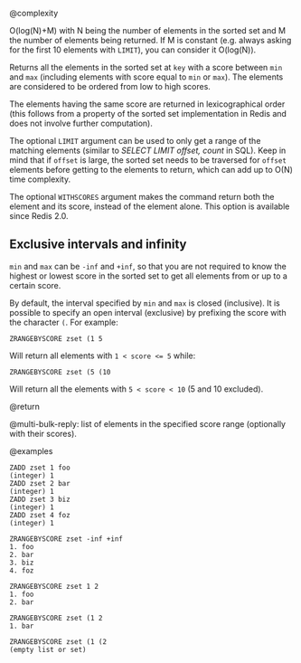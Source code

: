 @complexity

O(log(N)+M) with N being the number of elements in the sorted set and M the
number of elements being returned. If M is constant (e.g. always asking for the
first 10 elements with `LIMIT`), you can consider it O(log(N)).

Returns all the elements in the sorted set at `key` with a score between `min`
and `max` (including elements with score equal to `min` or `max`). The
elements are considered to be ordered from low to high scores.

The elements having the same score are returned in lexicographical order (this
follows from a property of the sorted set implementation in Redis and does not
involve further computation).

The optional `LIMIT` argument can be used to only get a range of the matching
elements (similar to _SELECT LIMIT offset, count_ in SQL). Keep in mind that if
`offset` is large, the sorted set needs to be traversed for `offset` elements
before getting to the elements to return, which can add up to O(N) time
complexity.

The optional `WITHSCORES` argument makes the command return both the element
and its score, instead of the element alone. This option is available since
Redis 2.0.

## Exclusive intervals and infinity

`min` and `max` can be `-inf` and `+inf`, so that you are not required to know
the highest or lowest score in the sorted set to get all elements from or up to
a certain score.

By default, the interval specified by `min` and `max` is closed (inclusive).
It is possible to specify an open interval (exclusive) by prefixing the score
with the character `(`. For example:

    ZRANGEBYSCORE zset (1 5

Will return all elements with `1 < score <= 5` while:

    ZRANGEBYSCORE zset (5 (10

Will return all the elements with `5 < score < 10` (5 and 10 excluded).

@return

@multi-bulk-reply: list of elements in the specified score range (optionally with
their scores).

@examples

    ZADD zset 1 foo
    (integer) 1
    ZADD zset 2 bar
    (integer) 1
    ZADD zset 3 biz
    (integer) 1
    ZADD zset 4 foz
    (integer) 1

    ZRANGEBYSCORE zset -inf +inf
    1. foo
    2. bar
    3. biz
    4. foz

    ZRANGEBYSCORE zset 1 2
    1. foo
    2. bar

    ZRANGEBYSCORE zset (1 2
    1. bar

    ZRANGEBYSCORE zset (1 (2
    (empty list or set)


